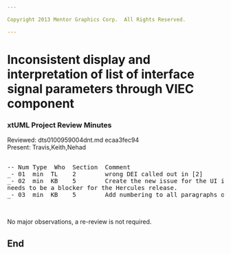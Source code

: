 ```yaml
---

Copyright 2013 Mentor Graphics Corp.  All Rights Reserved.

---
```


# Inconsistent display and interpretation of list of interface signal parameters through VIEC component
### xtUML Project Review Minutes


Reviewed:  dts0100959004dnt.md  ecaa3fec94  
Present:  Travis,Keith,Nehad

<pre>

-- Num Type  Who  Section  Comment
_- 01  min  TL    2        wrong DEI called out in [2]
_- 02  min  KB    5        Create the new issue for the UI inconsistencies that are not handled with this work. Call out in the analysis that this will be handled separately.  See if this 
needs to be a blocker for the Hercules release.
_- 03  min  KB    5        Add numbering to all paragraphs or none.  It is currently odd that only the middle paragraph is numbered.


</pre>
   
No major observations, a re-review is not required.



End
---
